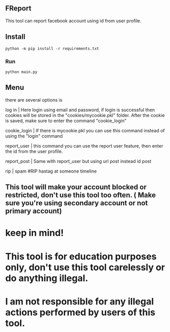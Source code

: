 ## FReport

This tool can report facebook account using id from user profile.


## Install

```python -m pip install -r requirements.txt```

### Run

```python main.py```

## Menu

there are several options is

log in | Here login using email and password, if login is successful then cookies will be stored in the "cookies/mycookie.pkl" folder. After the cookie is saved, make sure to enter the command "cookie_login"

cookie_login | If there is mycookie.pkl you can use this command instead of using the "login" command

report_user | this command you can use the report user feature, then enter the id from the user profile.

report_post | Same with report_user but using url post instead id post

rip         | spam #RIP hastag at someone timeline

## This tool will make your account blocked or restricted, don't use this tool too often. ( Make sure you're using secondary account or not primary account)

# keep in mind!
# This tool is for education purposes only, don't use this tool carelessly or do anything illegal.
# I am not responsible for any illegal actions performed by users of this tool.